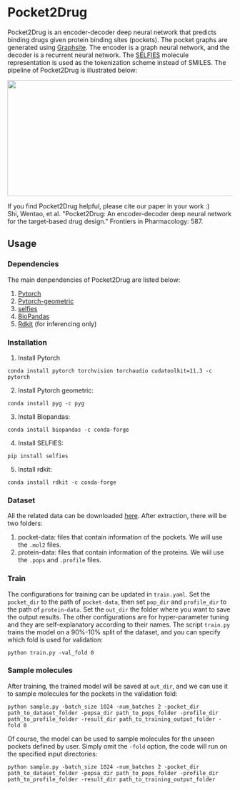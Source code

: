 # Pocket2Drug
Pocket2Drug is an encoder-decoder deep neural network that predicts binding drugs given protein binding sites (pockets). The pocket graphs are generated using [Graphsite](https://github.com/shiwentao00/Graphsite). The encoder is a graph neural network, and the decoder is a recurrent neural network. The [SELFIES](https://github.com/aspuru-guzik-group/selfies) molecule representation is used as the tokenization scheme instead of SMILES. The pipeline of Pocket2Drug is illustrated below:
<p align="center">
<img width="820" height="260" src="doc/pipeline.png">
</p>

If you find Pocket2Drug helpful, please cite our paper in your work :)  
Shi, Wentao, et al. "Pocket2Drug: An encoder-decoder deep neural network for the target-based drug design." Frontiers in Pharmacology: 587.

## Usage
### Dependencies
The main denpendencies of Pocket2Drug are listed below:
1. [Pytorch](https://pytorch.org/get-started/locally/)
2. [Pytorch-geometric](https://pytorch-geometric.readthedocs.io/en/latest/notes/installation.html)
3. [selfies](https://github.com/aspuru-guzik-group/selfies)
4. [BioPandas](http://rasbt.github.io/biopandas/)
5. [Rdkit](https://www.rdkit.org/docs/Install.html) (for inferencing only)

### Installation
1. Install Pytorch
```
conda install pytorch torchvision torchaudio cudatoolkit=11.3 -c pytorch
```

2. Install Pytorch geometric:
```
conda install pyg -c pyg
```

3. Install Biopandas:
```
conda install biopandas -c conda-forge
```

4. Install SELFIES:
```
pip install selfies
```

5. Install rdkit:
```
conda install rdkit -c conda-forge
```

### Dataset
All the related data can be downloaded [here](https://osf.io/qacwj/). After extraction, there will be two folders:
1. pocket-data: files that contain information of the pockets. We will use the ```.mol2``` files.
2. protein-data: files that contain information of the proteins. We wiil use the ```.pops``` and ```.profile``` files.

### Train
The configurations for training can be updated in ```train.yaml```. Set the ```pocket_dir``` to the path of ```pocket-data```, then set ```pop_dir``` and ```profile_dir``` to the path of ```protein-data```. Set the ```out_dir``` the folder where you want to save the output results. The other configurations are for hyper-parameter tuning and they are self-explanatory according to their names. The script ```train.py``` trains the model on a 90%-10% split of the dataset, and you can specify which fold is used for validation:  
```
python train.py -val_fold 0
```
<!---
Note: the results presented in our research paper were produced with Pytorch v1.7.1 and selfies v1.0, which are far behind current version. There has been a major update for selfies, so the generated token vocabulary of the molecules has changed and the pre-trained RNN can not be used for training (The pre-trained RNN learns the distribution of the chembl database, which improves the performance of the model. I have wrote an exmaple for pretraining RNN [here](https://github.com/shiwentao00/Molecule-RNN)). As a result, the performance of the model will be affected. I will update the configuration once I get a chance to re-do the pretraining and hyper-parameter tuning.
-->

### Sample molecules
After training, the trained model will be saved at ```out_dir```, and we can use it to sample molecules for the pockets in the validation fold:  
```
python sample.py -batch_size 1024 -num_batches 2 -pocket_dir path_to_dataset_folder -popsa_dir path_to_pops_folder -profile_dir path_to_profile_folder -result_dir path_to_training_output_folder -fold 0
```
Of course, the model can be used to sample molecules for the unseen pockets defined by user. Simply omit the ```-fold``` option, the code will run on the specified input directories:
```
python sample.py -batch_size 1024 -num_batches 2 -pocket_dir path_to_dataset_folder -popsa_dir path_to_pops_folder -profile_dir path_to_profile_folder -result_dir path_to_training_output_folder
```